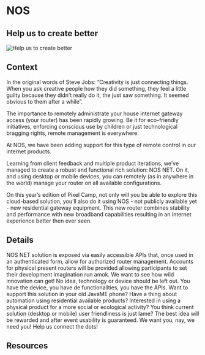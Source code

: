 
# NOS

## Help us to create better

![Help us to create better](https://raw.githubusercontent.com/PixelsCamp/hackathon/master/v3.0/assets/nos_help-us-to-create-better.jpg "Help us to create better")

## Context

In the original words of Steve Jobs: “Creativity is just connecting things. When you ask creative people how they did something, they feel a little guilty because they didn’t really do it, the just saw something. It seemed obvious to them after a while”.
 
The importance to remotely administrate your house internet gateway access (your router) has been rapidly growing. Be it for eco-friendly initiatives, enforcing conscious use by children or just technological bragging rights, remote management is everywhere.
 
At NOS, we have been adding support for this type of remote control in our internet products.
 
Learning from client feedback and multiple product iterations, we’ve managed to create a robust and functional rich solution: NOS NET. On it, and using desktop or mobile devices, you can remotely (as in anywhere in the world) manage your router on all available configurations.
 
On this year’s edition of Pixel Camp, not only will you be able to explore this cloud-based solution, you’ll also do it using NOS - not publicly available yet - new residential gateway equipment. This new router combines stability and performance with new broadband capabilities resulting in an internet experience better then ever seen.

## Details

NOS NET solution is exposed via easily accessible APIs that, once used in an authenticated form, allow for authorized router management.
Accounts for physical present routers will be provided allowing participants to set their development imagination run amok. We want to see how wild innovation can get!
No idea, technology or device should be left out. You have the device, you have de functionalities, you have the APIs.
Want to support this solution in your old JavaME phone? Have a thing about automation using residential available products? Interested in using a physical product for a more social or ecological activity? You think current solution (desktop or mobile) user friendliness is just lame? 
The best idea will be rewarded and after event  usability is guaranteed.
We want you, nay, we need you! Help us connect the dots!

## Resources


